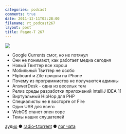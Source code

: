 ```yaml
---
categories: podcast
comments: true
date: 2011-12-11T02:28:00
filename: rt_podcast267
layout: post
title: Радио-Т 267
---
```


![](https://radio-t.com/images/radio-t/rt267.jpg)

- Google Currents смог, но не потянул
- Они не понимают, как работает медиа сегодня
- Новый Твиттер все хорош
- Мобильный Твиттер не особо
- Flipboard и Zite пришли на iPhone
- Почему из программистов не получаются админы
- AnswerDesk - одна из веселых тем
- Релиз среды разработки приложений IntelliJ IDEA 11
- Виртуальный HipHop для PHP
- Специалисты не в восторге от Fire
- Один USB для всего
- WebOS станет опен сорс
- Темы наших слушателей

[аудио](http://archive.rucast.net/radio-t/media/rt_podcast267.mp3) ● [radio-t.torrent](http://www.radio-t.com/torrents/rt_podcast267.mp3.torrent) ● [лог чата](http://chat.radio-t.com/logs/radio-t-267.html)<audio src="http://archive.rucast.net/radio-t/media/rt_podcast267.mp3" preload="none"></audio>
